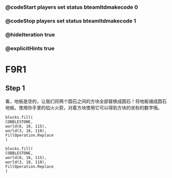 ### @codeStart players set status bteamltdmakecode 0
### @codeStop players set status bteamltdmakecode 1


### @hideIteration true
### @explicitHints true

# F9R1

## Step 1
看，地板是空的，让我们将两个圆石之间的方块全部替换成圆石！将地板铺成圆石地板。使用你手里的焰火火箭，对着方块使用它可以得到方块的坐标的数字哦。
 

```ghost
blocks.fill(
COBBLESTONE,
world(8, 18, 115),
world(3, 18, 110),
FillOperation.Replace
)
```

```template
blocks.fill(
COBBLESTONE,
world(8, 18, 115),
world(3, 18, 110),
FillOperation.Replace
)

```

```package
```
